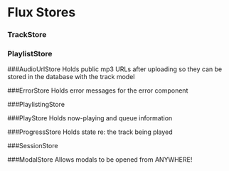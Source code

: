 # Flux Stores

### TrackStore

### PlaylistStore

###AudioUrlStore
Holds public mp3 URLs after uploading so they can be stored in the database with the track model

###ErrorStore
Holds error messages for the error component

###PlaylistingStore

###PlayStore
Holds now-playing and queue information

###ProgressStore
Holds state re: the track being played

###SessionStore

###ModalStore
Allows modals to be opened from ANYWHERE!
